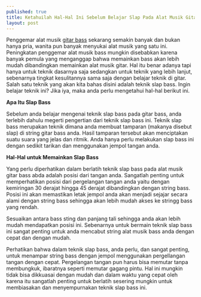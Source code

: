 ```yaml
---
published: true
title: Ketahuilah Hal-Hal Ini Sebelum Belajar Slap Pada Alat Musik Gitar Bass
layout: post
---
```

Penggemar alat musik <a href="http://id.yamaha.com/id/products/musical-instruments/guitars-basses/">gitar bass</a> sekarang semakin banyak dan bukan hanya pria, wanita pun banyak menyukai alat musik yang satu ini. Peningkatan penggemar alat musik bass mungkin disebabkan karena banyak pemula yang menganggap bahwa memainkan bass akan lebih mudah dibandingkan memainkan alat musik gitar. Hal itu benar adanya tapi hanya untuk teknik dasarnya saja sedangkan untuk teknik yang lebih lanjut, sebenarnya tingkat kesulitannya sama saja dengan belajar teknik di gitar. Salah satu teknik yang akan kita bahas disini adalah teknik slap bass. Ingin belajar teknik ini? Jika iya, maka anda perlu mengetahui hal-hal berikut ini.

<b>Apa Itu Slap Bass</b>

Sebelum anda belajar mengenai teknik slap bass pada gitar bass, anda terlebih dahulu megerti pengertian dari teknik slap bass ini. Teknik slap bass merupakan teknik dimana anda membuat tamparan (makanya disebut slap) di string gitar bass anda. Hasil tamparan tersebut akan menciptakan suatu suara yang jelas dan ritmik. Anda hanya perlu melakukan slap bass ini dengan sedikit tarikan dan menggunakan jempol tangan anda.

<b>Hal-Hal untuk Memainkan Slap Bass</b>

Yang perlu diperhatikan dalam berlatih teknik slap bass pada alat musik gitar bass abda adalah posisi dari tangan anda. Sangatlah penting untuk memperhatikan posisi dari pergelangan tangan anda yaitu dengan kemiringan 30 derajat hingga 45 derajat dibandingkan dengan string bass. Posisi ini akan memastikan letak jempol anda akan menjadi sejajar secara alami dengan string bass sehingga akan lebih mudah akses ke stringg bass  yang rendah.

Sesuaikan antara bass sting dan panjang tali sehingga anda akan lebih mudah mendapatkan posisi ini. Sebenarnya untuk bermain teknik slap bass ini sangat penting untuk anda mencabut string alat musik bass anda dengan cepat dan dengan mudah.

Perhatikan bahwa dalam teknik slap bass, anda perlu, dan sangat penting, untuk menampar string bass dengan jempol menggunakan pergellangan tangan dengan cepat. Pergelangan tangan pun harus bisa memutar tanpa membungkuk, ibaratnya seperti memutar gagang pintu. Hal ini mungkin tidak bisa dikkuasai dengan mudah dan dalam waktu yang cepat oleh karena itu sangatlah penting untuk berlatih sesering mungkin untuk membiasakan dan menyempurnakan teknik slap bass ini.